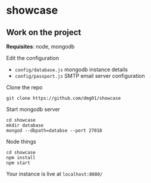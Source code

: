 # showcase

## Work on the project

**Requisites**: node, mongodb

Edit the configuration

- `config/database.js` mongodb instance details
- `config/passport.js` SMTP email server configuration


Clone the repo
```
git clone https://github.com/dmg01/showcase
```


Start mongodb server
```
cd showcase
mkdir database
mongod --dbpath=databse --port 27018
```

Node things
```
cd showcase
npm install
npm start
```

Your instance is live at `localhost:8080/`
